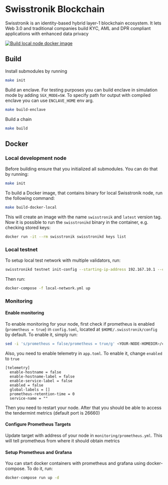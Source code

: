 # Swisstronik Blockchain

Swisstronik is an identity-based hybrid layer-1 blockchain ecosystem. 
It lets Web 3.0 and traditional companies build KYC, AML and DPR compliant applications with enhanced data privacy

[![Build local node docker image](https://github.com/SigmaGmbH/swisstronik-chain/actions/workflows/docker-local.yml/badge.svg)](https://github.com/SigmaGmbH/swisstronik-chain/actions/workflows/docker-local.yml)

## Build

Install submodules by running
```sh 
make init 
```

Build an enclave. For testing purposes you can build enclave in simulation mode by adding `SGX_MODE=SW`. To specify path for output with compiled enclave you can use `ENCLAVE_HOME` env arg.
```sh
make build-enclave
```

Build a chain
```sh
make build
```

## Docker

### Local development node
Before building ensure that you initialized all submodules. You can do that by running:
```sh
make init
```

To build a Docker image, that contains binary for local Swisstronik node, run the following command:
```sh
make build-docker-local
```
This will create an image with the name `swisstronik` and `latest` version tag. Now it is possible to run the `swisstronikd` binary in the container, 
e.g. checking stored keys:
```sh
docker run -it --rm swisstronik swisstronikd keys list
```

### Local testnet
To setup local test network with multiple validators, run:
```sh
swisstronikd testnet init-config --starting-ip-address 192.167.10.1 --chain-id swisstronik_1291-1
```

Then run:
```sh
docker-compose -f local-network.yml up
```

### Monitoring

#### Enable monitoring
To enable monitoring for your node, first check if prometheus is enabled (`prometheus = true`) in `config.toml`,
located at `$HOME/.swisstronik/config` by default. To enable it, simply run:
```sh
sed -i 's/prometheus = false/prometheus = true/g' <YOUR-NODE-HOMEDIR>/config/config.toml
```
Also, you need to enable telemetry in `app.toml`. To enable it, change `enabled` to `true` 
```
[telemetry]
  enable-hostname = false
  enable-hostname-label = false
  enable-service-label = false
  enabled = false 
  global-labels = []
  prometheus-retention-time = 0
  service-name = ""
```

Then you need to restart your node. After that you should be able to access the tendermint metrics (default port is 26660)

#### Configure Prometheus Targets
Update target with address of your node in `monitoring/prometheus.yml`. This will tell prometheus from where it should obtain metrics

#### Setup Prometheus and Grafana
You can start docker containers with prometheus and grafana using docker-compose. To do it, run:
```sh
docker-compose run up -d
```